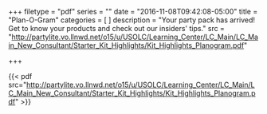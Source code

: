 +++
filetype = "pdf"
series = ""
date = "2016-11-08T09:42:08-05:00"
title = "Plan-O-Gram"
categories = [
]
description = "Your party pack has arrived! Get to know your products and check out our insiders' tips."
src = "http://partylite.vo.llnwd.net/o15/u/USOLC/Learning_Center/LC_Main/LC_Main_New_Consultant/Starter_Kit_Highlights/Kit_Highlights_Planogram.pdf"

+++


{{< pdf src="http://partylite.vo.llnwd.net/o15/u/USOLC/Learning_Center/LC_Main/LC_Main_New_Consultant/Starter_Kit_Highlights/Kit_Highlights_Planogram.pdf" >}}
